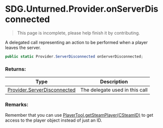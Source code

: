 # SDG.Unturned.Provider.onServerDisconnected

> This page is incomplete, please help finish it by contributing.

A delegated call representing an action to be performed when a player leaves the server.

```csharp
public static Provider.ServerDisconnected onServerDisconnected;
```

### Returns:

Type | Description
------------ | -------------
[Provider.ServerDisconnected](scripting/sdg/unturned/provider/serverdisconnected) | The delegate used in this call

### Remarks:

Remember that you can use [PlayerTool.getSteamPlayer(CSteamID)](scripting/sdg/unturned/playertool/getsteamplayer?id=sdgunturnedplayertoolgetsteamplayercsteamid) to get access to the player object instead of just an ID.